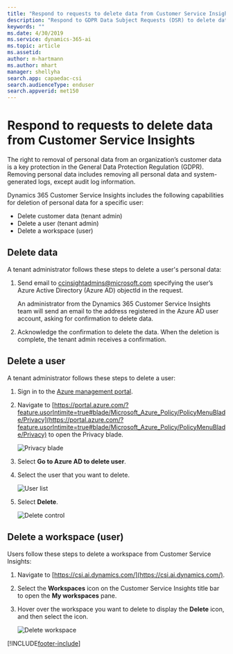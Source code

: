 ```yaml
---
title: "Respond to requests to delete data from Customer Service Insights"
description: "Respond to GDPR Data Subject Requests (DSR) to delete data from Dynamics 365 Customer Service Insights"
keywords: ""
ms.date: 4/30/2019
ms.service: dynamics-365-ai
ms.topic: article
ms.assetid:
author: m-hartmann
ms.author: mhart
manager: shellyha
search.app: capaedac-csi
search.audienceType: enduser
search.appverid: met150
---
```


# Respond to requests to delete data from Customer Service Insights

The right to removal of personal data from an organization’s customer data is a key protection in the General Data Protection Regulation (GDPR). Removing personal data includes removing all personal data and system-generated logs, except audit log information.

Dynamics 365 Customer Service Insights includes the following capabilities for deletion of personal data for a specific user:

* Delete customer data (tenant admin)
* Delete a user (tenant admin)
* Delete a workspace (user)

## Delete data 

A tenant administrator follows these steps to delete a user's personal data:

1. Send email to ccinsightadmins@microsoft.com specifying the user’s Azure Active Directory (Azure AD) objectId in the request.

   An administrator from the Dynamics 365 Customer Service Insights team will send an email to the address registered in the Azure AD user account, asking for confirmation to delete data.

2. Acknowledge the confirmation to delete the data. When the deletion is complete, the tenant admin receives a confirmation.

## Delete a user 

A tenant administrator follows these steps to delete a user:

1. Sign in to the [Azure management portal](https://ms.portal.azure.com).

2. Navigate to [https://portal.azure.com/?feature.usorIntimite=true#blade/Microsoft_Azure_Policy/PolicyMenuBlade/Privacy](https://portal.azure.com/?feature.usorIntimite=true#blade/Microsoft_Azure_Policy/PolicyMenuBlade/Privacy) to open the Privacy blade.
  
    ![Privacy blade](media/gdpr-export-1.png)

3. Select **Go to Azure AD to delete user**.

4. Select the user that you want to delete. 

     ![User list](media/gdpr-delete1.png)

5. Select **Delete**.
   
    ![Delete control](media/gdpr-delete2.png)

## Delete a workspace (user)

Users follow these steps to delete a workspace from Customer Service Insights:

1. Navigate to [https://csi.ai.dynamics.com/](https://csi.ai.dynamics.com/).

2. Select the **Workspaces** icon on the Customer Service Insights title bar to open the **My workspaces** pane.

3. Hover over the workspace you want to delete to display the **Delete** icon, and then select the icon.

   ![Delete workspace](media/delete-workspace.png)


[!INCLUDE[footer-include](../includes/footer-banner.md)]